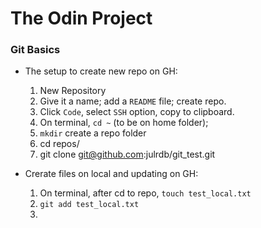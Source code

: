 # The Odin Project

### Git Basics

* The setup to create new repo on GH:
  1. New Repository
  2. Give it a name; add a `README` file; create repo.
  3. Click `Code`, select `SSH` option, copy to clipboard.
  4. On terminal, `cd ~` (to be on home folder);
  5. `mkdir` create a repo folder
  6. cd repos/
  7. git clone git@github.com:julrdb/git_test.git

* Crerate files on local and updating on GH:
  1. On terminal, after cd to repo, `touch test_local.txt`
  2. `git add test_local.txt`
  3. 

